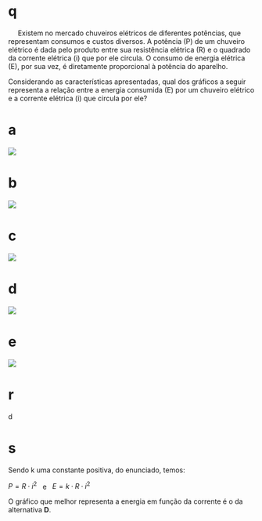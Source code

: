 # q
     Existem no mercado chuveiros elétricos de diferentes potências, que representam consumos e custos diversos. A potência (P) de um chuveiro elétrico é dada pelo produto entre sua resistência elétrica (R) e o quadrado da corrente elétrica (i) que por ele circula. O consumo de energia elétrica (E), por sua vez, é diretamente proporcional à potência do aparelho.

Considerando as características apresentadas, qual dos gráficos a seguir representa a relação entre a energia consumida (E) por um chuveiro elétrico e a corrente elétrica (i) que circula por ele?

# a
![](https://firebasestorage.googleapis.com/v0/b/firebase-enemio.appspot.com/o/questoes%2F706%2F45f8f7b7-cb59-a048-0249-be8393a4604b.png?alt=media\&token=24d1ec29-a04f-4bbe-9dc0-ddbd456ec391)

# b
![](https://firebasestorage.googleapis.com/v0/b/firebase-enemio.appspot.com/o/questoes%2F706%2Fc695cf25-a773-7c5a-8ba6-cb287ed5db54.png?alt=media\&token=869febbd-5f19-4fe2-bf2b-fd93ce5428a7)

# c
![](https://firebasestorage.googleapis.com/v0/b/firebase-enemio.appspot.com/o/questoes%2F706%2F420a522c-50fe-077a-4c2e-c0b04f350551.png?alt=media\&token=10025ab2-f0f4-4654-b54f-93bb4525de84)

# d
![](https://firebasestorage.googleapis.com/v0/b/firebase-enemio.appspot.com/o/questoes%2F706%2F85b580a7-7107-6da8-6b29-67622a19b5d7.png?alt=media\&token=26538958-da7d-48d8-8408-d1839ca48dd8)

# e
![](https://firebasestorage.googleapis.com/v0/b/firebase-enemio.appspot.com/o/questoes%2F706%2F969ddf84-5e67-2ea9-9b06-a8bf0bf7c5a1.png?alt=media\&token=9514d8a2-36ac-4c04-be3e-af8a9c1522f5)

# r
d

# s
Sendo k uma constante positiva, do enunciado, temos:

$P = R \cdot i^2$   e   $E = k \cdot R \cdot i^2$

O gráfico que melhor representa a energia em função da corrente é o da alternativa **D**.
